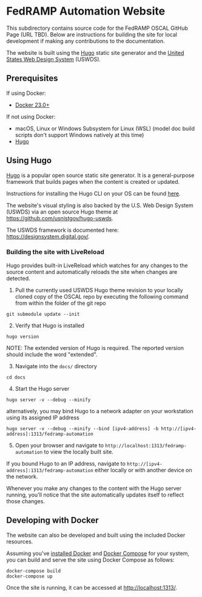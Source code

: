 # FedRAMP Automation Website

This subdirectory contains source code for the FedRAMP OSCAL GitHub Page (URL TBD). Below are instructions for building the site for local development if making any contributions to the documentation.

The website is built using the [Hugo](https://gohugo.io/) static site generator and the [United States Web Design System](https://designsystem.digital.gov/) (USWDS).

## Prerequisites

If using Docker:

- [Docker 23.0+](https://docs.docker.com/get-docker/)

If not using Docker:

- macOS, Linux or Windows Subsystem for Linux (WSL) (model doc build scripts don't support Windows natively at this time)
- [Hugo](https://gohugo.io/)


## Using Hugo

[Hugo](https://gohugo.io/) is a popular open source static site generator. It is a general-purpose framework that builds pages when the content is created or updated.

Instructions for installing the Hugo CLI on your OS can be found [here](https://gohugo.io/getting-started/installing).

The website's visual styling is also backed by the U.S. Web Design System (USWDS) via an open source Hugo theme at https://github.com/usnistgov/hugo-uswds.

The USWDS framework is documented here: https://designsystem.digital.gov/.

### Building the site with LiveReload

Hugo provides built-in LiveReload which watches for any changes to the source content and automatically reloads the site when changes are detected.

1. Pull the currently used USWDS Hugo theme revision to your locally cloned copy of the OSCAL repo by executing the following command from within the folder of the git repo

 ```
git submodule update --init
```

2. Verify that Hugo is installed

```
hugo version
```
NOTE: The extended version of Hugo is required. The reported version should include the word "extended".

3. Navigate into the `docs/` directory

```
cd docs
```

4. Start the Hugo server

```
hugo server -v --debug --minify
```

alternatively, you may bind Hugo to a network adapter on your workstation using its assigned IP address

```
hugo server -v --debug --minify --bind [ipv4-address] -b http://[ipv4-address]:1313/fedramp-automation
```

5. Open your browser and navigate to `http://localhost:1313/fedramp-automation` to view the locally built site.

If you bound Hugo to an IP address, navigate to `http://[ipv4-address]:1313/fedramp-automation` either locally or with another device on the network.

Whenever you make any changes to the content with the Hugo server running, you'll notice that the site automatically updates itself to reflect those changes.


## Developing with Docker

The website can also be developed and built using the included Docker resources.

Assuming you've [installed Docker](https://docs.docker.com/get-docker/) and [Docker Compose](https://docs.docker.com/compose/install/) for your system, you can build and serve the site using Docker Compose as follows:

```
docker-compose build
docker-compose up
```

Once the site is running, it can be accessed at [http://localhost:1313/](http://localhost:1313/). 

